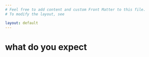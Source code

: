 ```yaml
---
# Feel free to add content and custom Front Matter to this file.
# To modify the layout, see   

layout: default
---
```


<h1>what do you expect</h1>